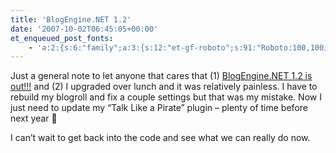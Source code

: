 ```yaml
---
title: 'BlogEngine.NET 1.2'
date: '2007-10-02T06:45:05+00:00'
et_enqueued_post_fonts:
    - 'a:2:{s:6:"family";a:3:{s:12:"et-gf-roboto";s:91:"Roboto:100,100italic,300,300italic,regular,italic,500,500italic,700,700italic,900,900italic";s:22:"et-gf-roboto-condensed";s:59:"Roboto+Condensed:300,300italic,regular,italic,700,700italic";s:17:"et-gf-roboto-slab";s:51:"Roboto+Slab:100,200,300,regular,500,600,700,800,900";}s:6:"subset";a:7:{i:0;s:9:"latin-ext";i:1;s:5:"greek";i:2;s:9:"greek-ext";i:3;s:10:"vietnamese";i:4;s:8:"cyrillic";i:5;s:5:"latin";i:6;s:12:"cyrillic-ext";}}'
---
```


Just a general note to let anyone that cares that (1) [BlogEngine.NET 1.2 is out!!!](http://www.dotnetblogengine.net/post/Release-of-BlogEngineNET-12.aspx) and (2) I upgraded over lunch and it was relatively painless. I have to rebuild my blogroll and fix a couple settings but that was my mistake. Now I just need to update my “Talk Like a Pirate” plugin – plenty of time before next year 🙂

I can’t wait to get back into the code and see what we can really do now.